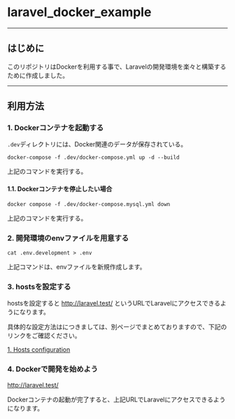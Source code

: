 # laravel_docker_example

---

## はじめに

このリポジトリはDockerを利用する事で、Laravelの開発環境を楽々と構築するために作成しました。

---

## 利用方法

### 1. Dockerコンテナを起動する

`.dev`ディレクトリには、Docker関連のデータが保存されている。

```
docker-compose -f .dev/docker-compose.yml up -d --build
```

上記のコマンドを実行する。

#### 1.1. Dockerコンテナを停止したい場合

```
docker compose -f .dev/docker-compose.mysql.yml down
```

上記のコマンドを実行する。

### 2. 開発環境のenvファイルを用意する

```
cat .env.development > .env
```

上記コマンドは、envファイルを新規作成します。

### 3. hostsを設定する

hostsを設定すると <http://laravel.test/> というURLでLaravelにアクセスできるようになります。

具体的な設定方法はにつきましては、別ページでまとめておりますので、下記のリンクをご確認ください。

[1. Hosts configuration](https://github.com/707-Universe/laravel_docker_example/blob/main/.dev/README.md)

### 4. Dockerで開発を始めよう

<http://laravel.test/>

Dockerコンテナの起動が完了すると、上記URLでLaravelにアクセスできるようになります。

